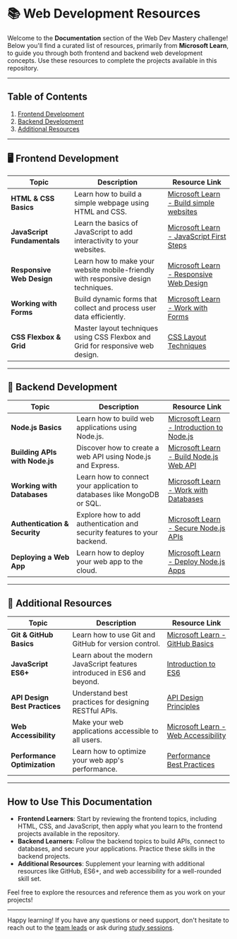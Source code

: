 # 📚 Web Development Resources

Welcome to the **Documentation** section of the Web Dev Mastery challenge! Below you'll find a curated list of resources, primarily from **Microsoft Learn**, to guide you through both frontend and backend web development concepts. Use these resources to complete the projects available in this repository.

---

## Table of Contents

1. [Frontend Development](#frontend-development)
2. [Backend Development](#backend-development)
3. [Additional Resources](#additional-resources)

---

## 🖥️ Frontend Development

| Topic | Description | Resource Link |
|-------|-------------|---------------|
| **HTML & CSS Basics** | Learn how to build a simple webpage using HTML and CSS. | [Microsoft Learn - Build simple websites](https://learn.microsoft.com/en-us/training/modules/build-simple-website/) |
| **JavaScript Fundamentals** | Learn the basics of JavaScript to add interactivity to your websites. | [Microsoft Learn - JavaScript First Steps](https://learn.microsoft.com/en-us/training/modules/javascript-first-steps/) |
| **Responsive Web Design** | Learn how to make your website mobile-friendly with responsive design techniques. | [Microsoft Learn - Responsive Web Design](https://learn.microsoft.com/en-us/training/modules/responsive-web-design/) |
| **Working with Forms** | Build dynamic forms that collect and process user data efficiently. | [Microsoft Learn - Work with Forms](https://learn.microsoft.com/en-us/training/modules/working-with-forms/) |
| **CSS Flexbox & Grid** | Master layout techniques using CSS Flexbox and Grid for responsive web design. | [CSS Layout Techniques](https://learn.microsoft.com/en-us/training/modules/create-layouts-css-grid-flexbox/) |

---

## 🔧 Backend Development

| Topic | Description | Resource Link |
|-------|-------------|---------------|
| **Node.js Basics** | Learn how to build web applications using Node.js. | [Microsoft Learn - Introduction to Node.js](https://learn.microsoft.com/en-us/training/modules/intro-to-nodejs/) |
| **Building APIs with Node.js** | Discover how to create a web API using Node.js and Express. | [Microsoft Learn - Build Node.js Web API](https://learn.microsoft.com/en-us/training/modules/build-nodejs-web-api/) |
| **Working with Databases** | Learn how to connect your application to databases like MongoDB or SQL. | [Microsoft Learn - Work with Databases](https://learn.microsoft.com/en-us/training/modules/work-with-databases/) |
| **Authentication & Security** | Explore how to add authentication and security features to your backend. | [Microsoft Learn - Secure Node.js APIs](https://learn.microsoft.com/en-us/training/modules/secure-nodejs-api/) |
| **Deploying a Web App** | Learn how to deploy your web app to the cloud. | [Microsoft Learn - Deploy Node.js Apps](https://learn.microsoft.com/en-us/training/modules/deploy-nodejs-azure/) |

---

## 📖 Additional Resources

| Topic | Description | Resource Link |
|-------|-------------|---------------|
| **Git & GitHub Basics** | Learn how to use Git and GitHub for version control. | [Microsoft Learn - GitHub Basics](https://learn.microsoft.com/en-us/training/modules/introduction-to-github/) |
| **JavaScript ES6+** | Learn about the modern JavaScript features introduced in ES6 and beyond. | [Introduction to ES6](https://learn.microsoft.com/en-us/training/modules/javascript-ecmascript6/) |
| **API Design Best Practices** | Understand best practices for designing RESTful APIs. | [API Design Principles](https://learn.microsoft.com/en-us/training/modules/rest-api-design/) |
| **Web Accessibility** | Make your web applications accessible to all users. | [Microsoft Learn - Web Accessibility](https://learn.microsoft.com/en-us/training/modules/accessibility/) |
| **Performance Optimization** | Learn how to optimize your web app's performance. | [Performance Best Practices](https://web.dev/learn/performance/) |

---

## How to Use This Documentation

- **Frontend Learners**: Start by reviewing the frontend topics, including HTML, CSS, and JavaScript, then apply what you learn to the frontend projects available in the repository.
- **Backend Learners**: Follow the backend topics to build APIs, connect to databases, and secure your applications. Practice these skills in the backend projects.
- **Additional Resources**: Supplement your learning with additional resources like GitHub, ES6+, and web accessibility for a well-rounded skill set.

Feel free to explore the resources and reference them as you work on your projects!

---

Happy learning! If you have any questions or need support, don't hesitate to reach out to the [team leads](../README.md#team-leads) or ask during [study sessions](../sessions/schedule.md).
